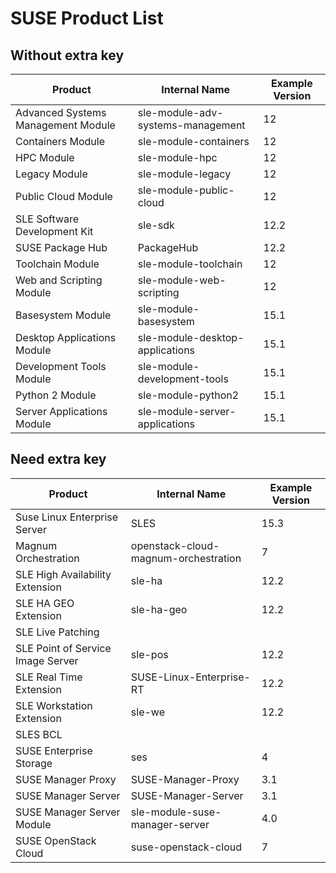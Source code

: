 SUSE Product List
=================

Without extra key
-----------------

| Product                               | Internal Name                        | Example Version |
|---------------------------------------|--------------------------------------|-----------------|
| Advanced Systems Management Module    | sle-module-adv-systems-management    | 12              |
| Containers Module                     | sle-module-containers                | 12              |
| HPC Module                            | sle-module-hpc                       | 12              |
| Legacy Module                         | sle-module-legacy                    | 12              |
| Public Cloud Module                   | sle-module-public-cloud              | 12              |
| SLE Software Development Kit          | sle-sdk                              | 12.2            |
| SUSE Package Hub                      | PackageHub                           | 12.2            |
| Toolchain Module                      | sle-module-toolchain                 | 12              |
| Web and Scripting Module              | sle-module-web-scripting             | 12              |
| Basesystem Module                     | sle-module-basesystem                | 15.1            |
| Desktop Applications Module           | sle-module-desktop-applications      | 15.1            |
| Development Tools Module              | sle-module-development-tools         | 15.1            |
| Python 2 Module                       | sle-module-python2                   | 15.1            |
| Server Applications Module            | sle-module-server-applications       | 15.1            |

Need extra key
--------------

| Product                               | Internal Name                        | Example Version |
|---------------------------------------|--------------------------------------|-----------------|
| Suse Linux Enterprise Server          | SLES                                 | 15.3
| Magnum Orchestration                  | openstack-cloud-magnum-orchestration | 7               |
| SLE High Availability Extension       | sle-ha                               | 12.2            |
| SLE HA GEO Extension                  | sle-ha-geo                           | 12.2            |
| SLE Live Patching                     |                                      |                 |
| SLE Point of Service Image Server     | sle-pos                              | 12.2            |
| SLE Real Time Extension               | SUSE-Linux-Enterprise-RT             | 12.2            |
| SLE Workstation Extension             | sle-we                               | 12.2            |
| SLES BCL                              |                                      |                 |
| SUSE Enterprise Storage               | ses                                  | 4               |
| SUSE Manager Proxy                    | SUSE-Manager-Proxy                   | 3.1             |
| SUSE Manager Server                   | SUSE-Manager-Server                  | 3.1             |
| SUSE Manager Server Module            | sle-module-suse-manager-server       | 4.0             |
| SUSE OpenStack Cloud                  | suse-openstack-cloud                 | 7               |
